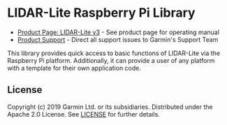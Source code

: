 # LIDAR-Lite Raspberry Pi Library

* [Product Page: LIDAR-Lite v3](https://buy.garmin.com/en-US/US/p/557294) - See product page for operating manual
* [Product Support](https://support.garmin.com/) - Direct all support issues to Garmin's Support Team

This library provides quick access to basic functions of LIDAR-Lite
via the Raspberry Pi platform. Additionally, it can provide a user of any
platform with a template for their own application code.

## License
Copyright (c) 2019 Garmin Ltd. or its subsidiaries. Distributed under the Apache 2.0 License.
See [LICENSE](LICENSE) for further details.
